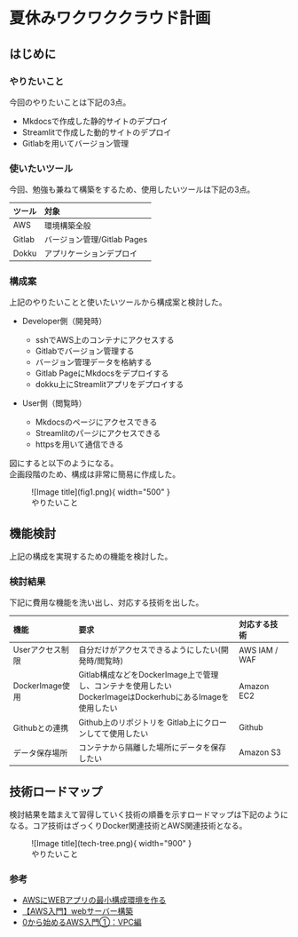 # 夏休みワクワククラウド計画

## はじめに

### やりたいこと

今回のやりたいことは下記の3点。

- Mkdocsで作成した静的サイトのデプロイ
- Streamlitで作成した動的サイトのデプロイ
- Gitlabを用いてバージョン管理

### 使いたいツール

今回、勉強も兼ねて構築をするため、使用したいツールは下記の3点。

| ツール | 対象                        |
| :----- | :-------------------------- |
| AWS    | 環境構築全般                |
| Gitlab | バージョン管理/Gitlab Pages |
| Dokku  | アプリケーションデプロイ    |

### 構成案

上記のやりたいことと使いたいツールから構成案と検討した。

- Developer側（開発時）
    - sshでAWS上のコンテナにアクセスする
    - Gitlabでバージョン管理する
    - バージョン管理データを格納する
    - Gitlab PageにMkdocsをデプロイする
    - dokku上にStreamlitアプリをデプロイする

- User側（閲覧時）
    - Mkdocsのページにアクセスできる
    - Streamlitのパージにアクセスできる
    - httpsを用いて通信できる

図にすると以下のようになる。  
企画段階のため、構成は非常に簡易に作成した。

<figure markdown>
  ![Image title](fig1.png){ width="500" }
  <figcaption>やりたいこと</figcaption>
</figure>

## 機能検討

上記の構成を実現するための機能を検討した。

### 検討結果

下記に費用な機能を洗い出し、対応する技術を出した。

| 機能             | 要求                                                                                                           | 対応する技術  |
| :--------------- | :------------------------------------------------------------------------------------------------------------- | :------------ |
| Userアクセス制限 | 自分だけがアクセスできるようにしたい(開発時/閲覧時)                                                            | AWS IAM / WAF |
| DockerImage使用  | Gitlab構成などをDockerImage上で管理し、コンテナを使用したい <br> DockerImageはDockerhubにあるImageを使用したい | Amazon EC2    |
| Githubとの連携   | Github上のリポジトリを Gitlab上にクローンしてて使用したい                                                      | Github        |
| データ保存場所   | コンテナから隔離した場所にデータを保存したい                                                                   | Amazon S3     |

## 技術ロードマップ

検討結果を踏まえて習得していく技術の順番を示すロードマップは下記のようになる。コア技術はざっくりDocker関連技術とAWS関連技術となる。

<figure markdown>
  ![Image title](tech-tree.png){ width="900" }
  <figcaption>やりたいこと</figcaption>
</figure>


### 参考

- [AWSにWEBアプリの最小構成環境を作る](https://qiita.com/okoppe8/items/dc1de147a36797442e4c)
- [【AWS入門】webサーバー構築](https://tech-blog.rakus.co.jp/entry/20211022/aws)
- [0から始めるAWS入門①：VPC編](https://qiita.com/hiroshik1985/items/9de2dd02c9c2f6911f3b)
